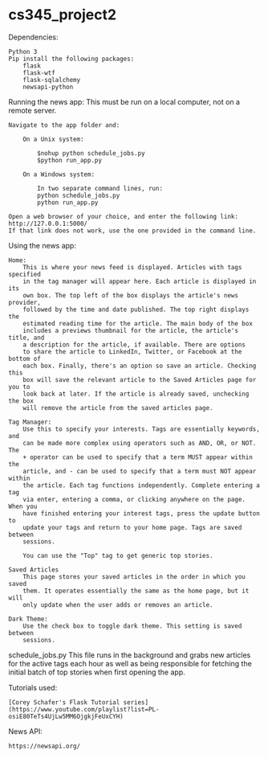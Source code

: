 # cs345_project2
Dependencies:

    Python 3
    Pip install the following packages:
        flask
        flask-wtf
        flask-sqlalchemy
        newsapi-python


Running the news app:
    This must be run on a local computer, not on a remote server.

    Navigate to the app folder and:

        On a Unix system:

            $nohup python schedule_jobs.py
            $python run_app.py

        On a Windows system:

            In two separate command lines, run:
            python schedule_jobs.py
            python run_app.py

    Open a web browser of your choice, and enter the following link: http://127.0.0.1:5000/
    If that link does not work, use the one provided in the command line.


Using the news app:

    Home:
        This is where your news feed is displayed. Articles with tags specified
        in the tag manager will appear here. Each article is displayed in its
        own box. The top left of the box displays the article's news provider,
        followed by the time and date published. The top right displays the
        estimated reading time for the article. The main body of the box
        includes a previews thumbnail for the article, the article's title, and
        a description for the article, if available. There are options
        to share the article to LinkedIn, Twitter, or Facebook at the bottom of
        each box. Finally, there's an option so save an article. Checking this
        box will save the relevant article to the Saved Articles page for you to
        look back at later. If the article is already saved, unchecking the box
        will remove the article from the saved articles page.

    Tag Manager:
        Use this to specify your interests. Tags are essentially keywords, and
        can be made more complex using operators such as AND, OR, or NOT. The
        + operator can be used to specify that a term MUST appear within the
        article, and - can be used to specify that a term must NOT appear within
        the article. Each tag functions independently. Complete entering a tag
        via enter, entering a comma, or clicking anywhere on the page. When you
        have finished entering your interest tags, press the update button to
        update your tags and return to your home page. Tags are saved between
        sessions.

        You can use the "Top" tag to get generic top stories.

    Saved Articles
        This page stores your saved articles in the order in which you saved
        them. It operates essentially the same as the home page, but it will
        only update when the user adds or removes an article.

    Dark Theme:
        Use the check box to toggle dark theme. This setting is saved between
        sessions.

schedule_jobs.py
    This file runs in the background and grabs new articles for the active tags
    each hour as well as being responsible for fetching the initial batch of top
    stories when first opening the app.


Tutorials used:

    [Corey Schafer's Flask Tutorial series](https://www.youtube.com/playlist?list=PL-osiE80TeTs4UjLw5MM6OjgkjFeUxCYH)

News API:

    https://newsapi.org/
